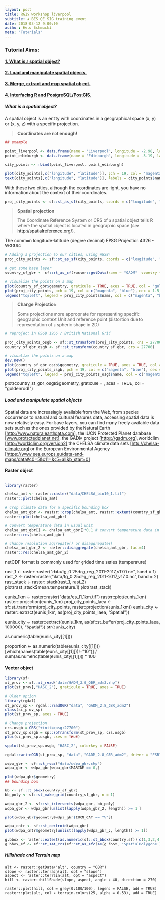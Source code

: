 ```yaml
---
layout: post
title: RGIS workshop liverpool
subtitle: A BES QE SIG training event
date: 2018-03-12 9:00:00
author: Reto Schmucki
meta: "Tutorials"
---
```



### Tutorial Aims:

#### <a href="#SpatialObject"> 1. What is a spatial object? </a>
#### <a href="#LoadManipulate"> 2. Load and manipulate spatial objects. </a>
#### <a href="#Extracting"> 3. Merge, extract and map spatial object. </a>
#### <a href="#PostgreSQL"> 4. Interfacing R and PostgreSQL/PostGIS. </a>

<p></p>

<a name="SpatialObject"></a>


##### What is a spatial object?

A spatial object is an entity with coordinates in a geographical space (x, y) or (x, y, z) with a specific projection.

> **Coordinates are not enough!**

```r
## example

point_liverpool <- data.frame(name = 'Liverpool', longitude = -2.98, latitude = 53.41)
point_edinburgh <- data.frame(name = 'Edinburgh', longitude = -3.19, latitude = 55.95)

city_points <- rbind(point_liverpool, point_edinburgh)

plot(city_points[,c("longitude", "latitude")], pch = 19, col = 'magenta')
text(city_points[,c("longitude", "latitude")], labels = city_points$name, pos = c(2, 4))
```

With these two cities, although the coordinates are right, you have no information about the context of their coordinates.

```r
proj_city_points <- sf::st_as_sf(city_points, coords = c("longitude", "latitude"), crs = 4326)
```

> **Spatial projection**
>
> The Coordinate Reference System or CRS of a spatial object tells R where the spatial object is located in geographic space (*see* http://spatialreference.org/).

The common longitude-latitude (degree decimal)
EPSG Projection 4326 - WGS84

```r
# Adding a projection to our cities, using WGS84
proj_city_points <- sf::st_as_sf(city_points, coords = c("longitude", "latitude"), crs = 4326)

# get some base layer
country_sf_gbr <- sf::st_as_sf(raster::getData(name = "GADM", country = 'GBR', level = 1))

# visualize the points on a map
plot(country_sf_gbr$geometry, graticule = TRUE, axes = TRUE, col = "goldenrod1")
plot(proj_city_points, pch = 19, col = c("magenta", "blue"), cex = 1.5, add = TRUE)
legend("topleft", legend = proj_city_points$name, col = c("magenta", "blue"), pch = 19, cex = 1.5, bty="n")
```

> **Change Projection**
>
> Some projections more appropriate for representing specific geographic context
> Unit and reference point (distortion due to representation of a spheric shape in 2D)

```r
# reproject in OSGB 1936 / British National Grid

proj_city_points_osgb <- sf::st_transform(proj_city_points, crs = 27700)
country_sf_gbr_osgb <- sf::st_transform(country_sf.gbr, crs = 27700)

# visualize the points on a map
dev.new()
plot(country_sf_gbr_osgb$geometry, graticule = TRUE, axes = TRUE, col = "goldenrod1")
plot(proj_city_points_osgb, pch = 19, col = c("magenta", "blue"), cex = 1.5, add = TRUE)
legend("topleft", legend = proj_city_points_osgb$name, col = c("magenta", "blue"), pch = 19, cex = 1.5, bty="n")
```

plot(country_sf_gbr_osgb$geometry, graticule = , axes = TRUE, col = "goldenrod1")



<a name="LoadManipulate"></a>
##### Load and manipulate spatial objects

Spatial data are increasingly available from the Web, from species occurrence to natural and  cultural features data, accessing spatial data is now relatively easy. For base layers, you can find many freely available data sets such as the ones provided by the Natural Earth [http://www.naturalearthdata.com], the IUCN Protected Planet database [www.protectedplanet.net], the GADM project [https://gadm.org], worldclim [http://worldclim.org/version2] the CHELSA climate data sets [http://chelsa-climate.org] or the European Environmental Agency [https://www.eea.europa.eu/data-and-maps/data#c0=5&c11=&c5=all&b_start=0]

#### Raster object

```r

library(raster)

chelsa_amt <- raster::raster("data/CHELSA_bio10_1.tif")
raster::plot(chelsa_amt)

# crop climate data for a specific bounding box
chelsa_amt_gbr <- raster::crop(chelsa_amt, raster::extent(country_sf_gbr)) # cut the worldwide raster according to
raster::plot(chelsa_amt_gbr)

# convert temperature data in usual unit
chelsa_amt_gbr[] <- chelsa_amt_gbr[]*0.1 # convert temperature data in usual unit
raster::res(chelsa_amt_gbr)

# change resolution aggregate() or disaggregate()
chelsa_amt_gbr_2 <- raster::disaggregate(chelsa_amt_gbr, fact=4)
raster::res(chelsa_amt_gbr_2)
```

netCDF format is commonly used for grided time series (temperature)

rast_1 <- raster::raster("data/tg_0.25deg_reg_2011-2017_v17.0.nc", band = 1)
rast_2 <- raster::raster("data/tg_0.25deg_reg_2011-2017_v17.0.nc", band = 2)
rast_stack <- raster::stack(rast_1, rast_2)
plot(rast_stack$mean.temperature.1)
plot(rast_stack)

eunis_1km <- raster::raster("data/es_l1_1km.tif")
raster::plot(eunis_1km)
raster::projection(eunis_1km)
proj_city_points_laea <- sf::st_transform(proj_city_points, raster::projection(eunis_1km))
eunis_city <- raster::extract(eunis_1km, as(proj_city_points_laea, "Spatial"))

eunis_city <- raster::extract(eunis_1km, as(sf::st_buffer(proj_city_points_laea, 100000), "Spatial"))
str(eunis_city)

as.numeric(table(eunis_city[[1]]))

proportion <- as.numeric(table(eunis_city[[1]]))[which(names(table(eunis_city[[1]]))!="10")] / sum(as.numeric(table(eunis_city[[1]]))) * 100


#### Vector object

```r
library(sf)
st_prov <- sf::st_read("data/GADM_2.8_GBR_adm2.shp")
plot(st_prov[,"HASC_2"], graticule = TRUE, axes = TRUE)

# Older option
library(rgdal)
st_prov_sp <- rgdal::readOGR("data", "GADM_2.8_GBR_adm2")
class(st_prov_sp)
plot(st_prov_sp, axes = TRUE)

# Change projection
crs.osgb = CRS("+init=epsg:27700")
st_prov_sp.osgb = sp::spTransform(st_prov_sp, crs.osgb)
plot(st_prov_sp.osgb, axes = TRUE)

spplot(st_prov_sp.osgb, "HASC_2", colorkey = FALSE)

rgdal::writeOGR(st_prov_sp, "data", "GADM_2.8_GBR_adm2", driver = "ESRI Shapefile")
```

```r
wdpa_gbr <- sf::st_read("data/wdpa_gbr.shp")
wdpa_gbr <- wdpa_gbr[wdpa_gbr$MARINE == 0,]

plot(wdpa_gbr$geometry)
## bounding box

bb <- sf::st_bbox(country_sf_gbr)
bb_poly <- sf::st_make_grid(country_sf_gbr, n = 1)

wdpa_gbr_2 <- sf::st_intersects(wdpa_gbr, bb_poly)
wdpa_gbr <- wdpa_gbr[unlist(lapply(wdpa_gbr_2, length)) >= 1,]

plot(wdpa_gbr$geometry[wdpa_gbr$IUCN_CAT == "V"])

wdpa_cntr <- sf::st_centroid(wdpa_gbr)
plot(wdpa_cntr$geometry[unlist(lapply(wdpa_gbr_2, length)) >= 1])

g.bbox <- raster::extent(as.numeric(sf::st_bbox(country.sf))[c(1,3,2,4)])
g.bbox_sf <- sf::st_set_crs(sf::st_as_sfc(as(g.bbox, 'SpatialPolygons')), 3035)
```




##### Hillshade and Terrain map
```
alt <- raster::getData("alt", country = "GBR")
slope <- raster::terrain(alt, opt = "slope")
aspect <- raster::terrain(alt, opt = "aspect")
hill <- raster::hillShade(slope, aspect, angle = 40, direction = 270)

raster::plot(hill, col = grey(0:100/100), legend = FALSE, add = TRUE)
raster::plot(alt, col = terrain.colors(25, alpha = 0.53), add = TRUE)
```
